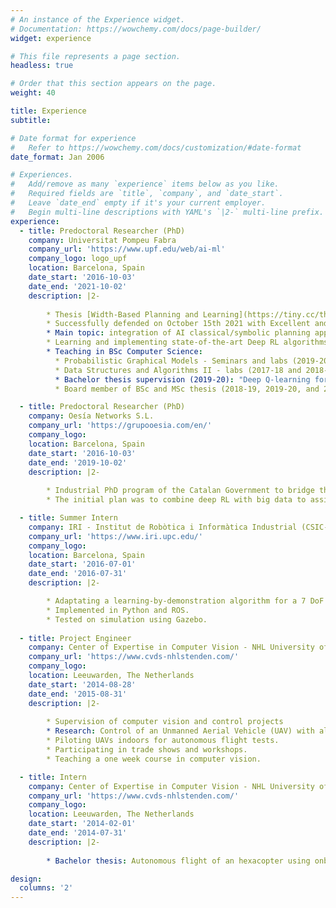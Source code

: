 ```yaml
---
# An instance of the Experience widget.
# Documentation: https://wowchemy.com/docs/page-builder/
widget: experience

# This file represents a page section.
headless: true

# Order that this section appears on the page.
weight: 40

title: Experience
subtitle:

# Date format for experience
#   Refer to https://wowchemy.com/docs/customization/#date-format
date_format: Jan 2006

# Experiences.
#   Add/remove as many `experience` items below as you like.
#   Required fields are `title`, `company`, and `date_start`.
#   Leave `date_end` empty if it's your current employer.
#   Begin multi-line descriptions with YAML's `|2-` multi-line prefix.
experience:
  - title: Predoctoral Researcher (PhD)
    company: Universitat Pompeu Fabra
    company_url: 'https://www.upf.edu/web/ai-ml'
    company_logo: logo_upf
    location: Barcelona, Spain
    date_start: '2016-10-03'
    date_end: '2021-10-02'
    description: |2-
        
        * Thesis [Width-Based Planning and Learning](https://tiny.cc/thesis-Junyent).
        * Successfully defended on October 15th 2021 with Excellent and ``Cum Laude'' mention.
        * Main topic: integration of AI classical/symbolic planning approach with deep reinforcement learning.
        * Learning and implementing state-of-the-art Deep RL algorithms such as DQN, A3C, PPO, AlphaZero.
        * Teaching in BSc Computer Science:
          * Probabilistic Graphical Models - Seminars and labs (2019-20 and 2020-21),
          * Data Structures and Algorithms II - labs (2017-18 and 2018-19),
          * Bachelor thesis supervision (2019-20): "Deep Q-learning for Hard Exploration Problems",
          * Board member of BSc and MSc thesis (2018-19, 2019-20, and 2020-21).

  - title: Predoctoral Researcher (PhD)
    company: Oesía Networks S.L.
    company_url: 'https://grupooesia.com/en/'
    company_logo: 
    location: Barcelona, Spain
    date_start: '2016-10-03'
    date_end: '2019-10-02'
    description: |2-
        
        * Industrial PhD program of the Catalan Government to bridge the gap between industry and academia.
        * The initial plan was to combine deep RL with big data to assist diverse consulting projects.

  - title: Summer Intern
    company: IRI - Institut de Robòtica i Informàtica Industrial (CSIC-UPC)
    company_url: 'https://www.iri.upc.edu/'
    company_logo: 
    location: Barcelona, Spain
    date_start: '2016-07-01'
    date_end: '2016-07-31'
    description: |2-

        * Adaptating a learning-by-demonstration algorithm for a 7 DoF robot arm.
        * Implemented in Python and ROS.
        * Tested on simulation using Gazebo.
      
  - title: Project Engineer
    company: Center of Expertise in Computer Vision - NHL University of Applied Sciences
    company_url: 'https://www.cvds-nhlstenden.com/'
    company_logo: 
    location: Leeuwarden, The Netherlands
    date_start: '2014-08-28'
    date_end: '2015-08-31'
    description: |2-
        
        * Supervision of computer vision and control projects
        * Research: Control of an Unmanned Aerial Vehicle (UAV) with all computation and sensors on board.
        * Piloting UAVs indoors for autonomous flight tests.
        * Participating in trade shows and workshops.
        * Teaching a one week course in computer vision.

  - title: Intern
    company: Center of Expertise in Computer Vision - NHL University of Applied Sciences
    company_url: 'https://www.cvds-nhlstenden.com/'
    company_logo: 
    location: Leeuwarden, The Netherlands
    date_start: '2014-02-01'
    date_end: '2014-07-31'
    description: |2-
        
        * Bachelor thesis: Autonomous flight of an hexacopter using onboard image processing. 

design:
  columns: '2'
---
```

